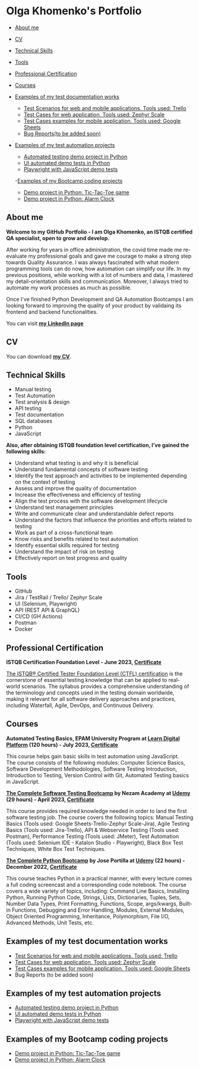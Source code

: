 # Olga Khomenko's Portfolio
- [About me](#about-me)
- [CV](#cv)
- [Technical Skills](#technical-skills)
- [Tools](#tools)
- [Professional Certification](#professional-certification)
- [Courses](#courses)
- [Examples of my test documentation works](#examples-of-my-test-documentation-works)
	* [Test Scenarios for web and mobile applications. Tools used: Trello](https://trello.com/invite/b/QLPIozQK/ATTI6b340f4f201f1d240ed4464c8d0837e67C220C2F/log-in-facebook-web)
	* [Test Cases for web application. Tools used: Zephyr Scale](https://olga-khomenko.atlassian.net/projects/TBA?selectedItem=com.atlassian.plugins.atlassian-connect-plugin:com.kanoah.test-manager__main-project-page#!/v2/testCases?projectId=10000)
	* [Test Cases examples for mobile application. Tools used: Google Sheets](https://docs.google.com/spreadsheets/d/1vrQvTKOa1N5VhxQh4Xutn4UVFPcfSNNrlUPJxJxotIY/edit#gid=415589379)
	* [Bug Reports(to be added soon)](#bug-reports)

- [Examples of my test automation projects](#examples-of-my-automation-projects)
  	* [Automated testing demo project in Python](https://github.com/olga-khomenko/automated-testing-demo)
  	* [UI automated demo tests in Python](https://github.com/olga-khomenko/ui-automated-testing-demo)
  	* [Playwright with JavaScript demo tests](https://github.com/olga-khomenko/playwright-js)
 
  -[Examples of my Bootcamp coding projects](#examples-of-my-bootcamp-projects)
 	* [Demo project in Python: Tic-Tac-Toe game](https://github.com/olga-khomenko/tic-tac-toe)
  	* [Demo project in Python: Alarm Clock](https://github.com/olga-khomenko/alarm-clock-timer)





## About me
__Welcome to my GitHub Portfolio - I am Olga Khomenko, an ISTQB certified QA specialist, open to grow and develop.__

After working for years in office administration, the covid time made me re-evaluate my professional goals and gave me courage to make a strong step towards Quality Assurance.  I was always fascinated with what modern programming tools can do now, how automation can simplify our life. In my previous positions, while working with a lot of numbers and data, I mastered  my detail-orientation skills and communication. Moreover, I always tried to automate my work processes as much as possible. 

 Once I've finished Python Development and QA Automation Bootcamps I am looking forward to improving the quality of your product by validaing its frontend and backend  functionalities. 
 
 You can visit **[my LinkedIn page](https://www.linkedin.com/in/olga-khomenko-qa/)**



## CV
You can download **[my CV](https://drive.google.com/file/d/1LAIkCWkNWATDOP1V5qWauI49kIlg7O45/view?usp=sharing)**.



## Technical Skills
* Manual testing
* Test Automation
* Test analysis & design
* API testing
* Test documentation
* SQL databases
* Python
* JavaScript

__Also, after obtaining ISTQB foundation level certification, I’ve gained the following skills:__
* Understand what testing is and why it is beneficial
* Understand fundamental concepts of software testing
* Identify the test approach and activities to be implemented depending on the context of testing
* Assess and improve the quality of documentation
* Increase the effectiveness and efficiency of testing
* Align the test process with the software development lifecycle
* Understand test management principles
* Write and communicate clear and understandable defect reports
* Understand the factors that influence the priorities and efforts related to testing
* Work as part of a cross-functional team
* Know risks and benefits related to test automation
* Identify essential skills required for testing
* Understand the impact of risk on testing
* Effectively report on test progress and quality



## Tools
* GitHub
* Jira / TestRail / Trello/ Zephyr Scale
* UI (Selenium, Playwright)
* API (REST API & GraphQL)
* CI/CD (GH Actions)
* Postman
* Docker 



## Professional Certification
__ISTQB Certification Foundation Level - June 2023, [Certificate](https://drive.google.com/file/d/1AkpCjARHFsHlzXQaD4u6ajnAcPvE6d5f/view?usp=sharing)__

[The ISTQB® Certified Tester Foundation Level (CTFL) certification](https://www.istqb.org/certifications/certified-tester-foundation-level) is the cornerstone of essential testing knowledge that can be applied to real-world scenarios. The syllabus provides a comprehensive understanding of the terminology and concepts used in the testing domain worldwide, making it relevant for all software delivery approaches and practices, including Waterfall, Agile, DevOps, and Continuous Delivery. 



## Courses 
__Automated Testing Basics, EPAM University Program  at [Learn Digital Platform](https://learn.epam.com/start) (120 hours)  - July 2023, [Certificate](https://drive.google.com/file/d/1YuQV3aqDxEGMfx4GyNru1vYrIRFQ2yOo/view?usp=sharing)__

This course helps gain basic skills in test automation using JavaScript. 	
The course consists of the following modules: Computer Science Basics, Software Development Methodologies, Software Testing Introduction, Introduction to Testing, Version Control with Git, Automated Testing basics in JavaScript.  	



__[The Complete Software Testing Bootcamp](https://www.udemy.com/course/testerbootcamp/learn/lecture/36405334?start=180#overview) by Nezam Academy at  [Udemy](https://www.udemy.com/)  (29 hours) -  April 2023, [Certificate](https://drive.google.com/file/d/1xLxC9I5mlW7x86KTBl9A9XXIx5SHKeuh/view?usp=sharing)__

This course provides required knowledge  needed in order to land the first software testing job. 
The course covers the following topics: Manual Testing Basics (Tools used: Google Sheets-Trello-Zephyr Scale-Jira),  Agile Testing Basics (Tools used: Jira-Trello), API & Webservice Testing (Tools used: Postman), Performance Testing (Tools used: JMeter), Test Automation (Tools used: Selenium IDE - Katalon Studio - Playwright), Black Box Test Techniques, White Box Test Techniques. 



__[The Complete Python Bootcamp](https://www.udemy.com/course/complete-python-bootcamp/) by Jose Portilla at  [Udemy](https://www.udemy.com/) (22 hours) - December 2022,  [Certificate](https://drive.google.com/file/d/13egkKpyBnP-tNlSOnT8k-3x5UTqFUOu7/view?usp=sharing)__

This course teaches Python in a practical manner, with every lecture comes a full coding screencast and a corresponding code notebook. The course covers a wide variety of topics, including: Command Line Basics, Installing Python, Running Python Code, Strings, Lists, Dictionaries, Tuples, Sets, Number Data Types, Print Formatting, Functions, Scope, args/kwargs, Built-in Functions, Debugging and Error Handling, Modules, External Modules, Object Oriented Programming, Inheritance, Polymorphism, File I/O, Advanced Methods, Unit Tests, etc.



## Examples of my test documentation works
  * [Test Scenarios for web and mobile applications. Tools used: Trello](https://trello.com/invite/b/QLPIozQK/ATTI6b340f4f201f1d240ed4464c8d0837e67C220C2F/log-in-facebook-web)
  * [Test Cases for web application. Tools used: Zephyr Scale](https://olga-khomenko.atlassian.net/projects/TBA?selectedItem=com.atlassian.plugins.atlassian-connect-plugin:com.kanoah.test-manager__main-project-page#!/v2/testCases?projectId=10000)
  * [Test Cases examples for mobile application. Tools used: Google Sheets](https://docs.google.com/spreadsheets/d/1vrQvTKOa1N5VhxQh4Xutn4UVFPcfSNNrlUPJxJxotIY/edit#gid=415589379)
  * Bug Reports (to be added soon)

## Examples of my test automation projects
  * [Automated testing demo project in Python](https://github.com/olga-khomenko/automated-testing-demo)
  * [UI automated demo tests in Python](https://github.com/olga-khomenko/ui-automated-testing-demo)
  * [Playwright with JavaScript demo tests](https://github.com/olga-khomenko/playwright-js)
 

## Examples of my Bootcamp coding projects
  * [Demo project in Python: Tic-Tac-Toe game](https://github.com/olga-khomenko/tic-tac-toe)
  * [Demo project in Python: Alarm Clock](https://github.com/olga-khomenko/alarm-clock-timer)

	

